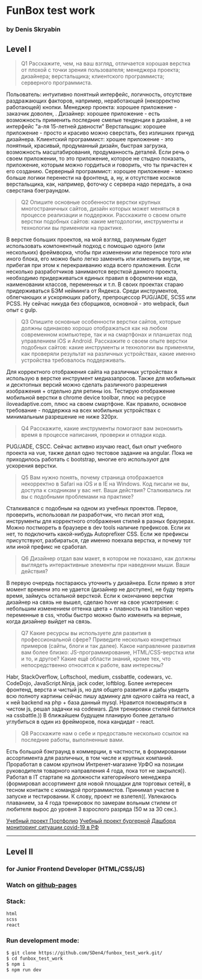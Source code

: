 # FunBox test work
### by Denis Skryabin

## Level I

>Q1
> Расскажите, чем, на ваш взгляд, отличается хорошая верстка от плохой с точки зрения
> пользователя;
> менеджера проекта;
> дизайнера;
> верстальщика;
> клиентского программиста;
> серверного программиста.

Польователь: интуитивно понятный интерфейс, логичность, отсутствие раздражающих факторов, например, неработающей (некорректно работающей) кнопки.
Менеджер проекта: хорошее приложение - заказчик доволен, .
Дизайнер: хорошее приложение - есть возможность применить последние смелые тенденции в дизайне, а не интерфейс "а-ля 15-летней давности"
Верстальщик: хорошее приложение - просто и красиво можно сверстать, без излишних причуд дизайнера.
Клиентский программист: хрошее приложение - это понятный, красивый, продуманный дизайн, быстрая загрузка, возможность масштабирования, продуманность деталей. Если речь о своем приложении, то это приложение, которое не стыдно показать, приложение, которым можно гордиться и говорить, что ты причастен к его созданию.
Серверный программист: хорошее приложение - можно больше логики перенести на фронтенд, а, ну, и отсутствие косяков верстальщика, как, например, фоточку с сервера надо передать, а она сверстана бэеграундом.

>Q2
> Опишите основные особенности верстки крупных многостраничных сайтов, дизайн которых может меняться в процессе реализации и поддержки.
> Расскажите о своем опыте верстки подобных сайтов: какие методологии, инструменты и технологии вы применяли на практике.

В верстке больших проектов, на мой взгляд, разумным будет использовать компонентный подход с помощью одного (или нескольких) фреймворка, чтобы при изменении или переносе того или иного блока, его можно было легко заменить или изменить внутри, не прибегая при этом к перекраиванию кода всего приложения. Если несколько разработчиков занимаются версткой данного проекта, необходимо придерживаться единых правил в оформлении кода, наименовании классов, переменных и т.п. В своих проектах стараю придерживаться БЭМ нейминга от Яндекса. Среди инструментов, облегчающих и ускоряющих работу, препроцессор PUG/JADE, SCSS или PCSS. Ну сейчас никуда без сборщиков, основной - это webpack, был опыт с gulp.

>Q3
> Опишите основные особенности верстки сайтов, которые должны одинаково хорошо отображаться как на любом современном компьютере, так и на смартфонах и планшетах под управлением iOS и Android. Расскажите о своем опыте верстки подобных сайтов: какие инструменты и технологии вы применяли, как проверяли результат на различных устройствах, какие именно устройства требовалось поддерживать.

Для корректного отображения сайта на различных устройствах я использую в верстке инструмент медиазапросов. Также для мобильных и десктопных версий можно сделать различного разрешения изображения + отдельно для ретины ios. Тестирую отображение мобильной верстки в chrome device toolbar, плюс на ресурсе iloveadaptive.com, плюс на своем смартфоне. Как правило, основное требование - поддержка на всех мобильных устройствах с минимальным разрешение не ниже 320px.

>Q4
> Расскажите, какие инструменты помогают вам экономить время в процессе написания, проверки и отладки кода.

PUG/JADE, CSCC. Сейчас активно изучаю react, был опыт учебного проекта на vue, также делал одно тестовое задание на angular. Пока не приходилось работать с bootstrap, многие его используют для ускорения верстки.

>Q5
> Вам нужно понять, почему страница отображается некорректно в Safari на iOS и в IE на Windows. Код писали не вы, доступа к сходникам у вас нет. Ваши действия? Сталкивались ли вы с подобными проблемами на практике?

Сталкивался с подобным на одном из учебных проектов. Первое, проверить, использовал ли разработчик, что писал этот код, инструменты для корректного отображения стилей в разных браузерах. Можно постмореть в браузере в dev tools наличие префиксов. Если их нет, то подключить какой-нибудь Autoprefixer CSS. Если же префиксы присутствуют, разбираться, где именно поехала верстка, и почему тот или иной префикс не сработал.

>Q6
> Дизайнер отдал вам макет, в котором не показано, как должны выглядеть интерактивные элементы при наведении мыши. Ваши действия?

В первую очередь постараюсь уточнить у дизайнера. Если прямо в этот момент времени это не удается (дизайнер не доступен), не буду терять время, займусь остальной версткой. Если к окончанию верстки дизайнер на связь не вышел, сделаю hover на свое усмотрение: с небольшим изменением оттенка цвета + плавность на transition через переменные в css, чтобы быстро можно было изменить на верные, когда дизайнер выйдет на связь.

>Q7
> Какие ресурсы вы используете для развития в профессиональной сфере? Приведите несколько конкретных примеров (сайты, блоги и так далее).
> Какое направление развития вам более близко: JS-программирование, HTML/CSS-верстка или и то, и другое?
> Какие ещё области знаний, кроме тех, что непосредственно относятся к работе, вам интересны?

Habr, StackOverflow, Loftschool, medium, cssbattle, codewars, vc.
CodeDojo, JavaScript.Ninja, jack coder, loftblog.
Более интересен фронтенд, верста и чистый js, но для общего развития и дабы увидеть всю полноту картины сейчас пишу админку для одного сайта на react, а к ней backend на php + база данный mysql.
Нравится поковыряться в чистом js, решал задачки на codewars. Для тренировки стилей батлился на cssbattle.))
В ближайшем будущем планирую более детально углубиться в один из фрейморков, пока кандидат - react.

>Q8
> Расскажите нам о себе и предоставьте несколько ссылок на последние работы, выполненные вами.

Есть большой бэкграунд в коммерции, в частности, в формировании ассортимента для различных, в том числе и крупных компаний. Проработал в самом крупном Интренет-магазине УрФО на позиции руководителя товарного направления 4 года, пока тот не закрылся)). Работал в IT стартапе на должности категорийного менеджера (формировал ассортимент для новой площадки для торговых сетей), в тесном контакте с командой программистов. Принимал участие в запуске и тестировании. К слову, проект не взлетел((. Увлекаюсь плаванием, за 4 года тренировок по замерам вольным стилем от любителя вырос до уровня 3 взрослого разряда (50 м за 30 сек.).

[Учебный проект Портфолио](https://sden4.github.io/portfolio/)
[Учебный проект бургерной](https://sden4.github.io/burger_project/dist/)
[Дашборд мониторинг ситуации covid-19 в РФ](https://skriabin.site/)

---

## Level II

### for Junior Frontend Developer (HTML/CSS/JS)

### Watch on [github-pages](https://sden4.github.io/funbox_test_work/)

###  Stack:
```sh
html
scss
react
```

###  Run development mode:
```sh
$ git clone https://github.com/SDen4/funbox_test_work.git/
$ cd funbox_test_work
$ npm i
$ npm run dev
```

<!-- github pages -->
<!-- git add dist && git commit -m "Initial dist subtree commit" -->
<!-- git subtree push --prefix dist origin gh-pages -->